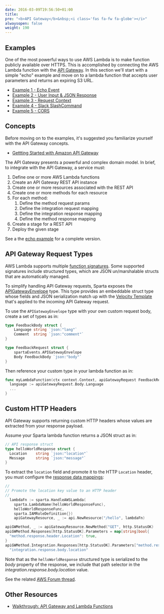 ```yaml
---
date: 2016-03-09T19:56:50+01:00
title:
pre: "<b>API Gateway</b>&nbsp;<i class='fas fa-fw fa-globe'></i>"
alwaysopen: false
weight: 190
---
```


## Examples

One of the most powerful ways to use AWS Lambda is to make function publicly available over HTTPS.  This is accomplished by connecting the AWS Lambda function with the [API Gateway](https://aws.amazon.com/api-gateway/).  In this section we'll start with a simple "echo" example and move on to a lambda function that accepts user parameters and returns an expiring S3 URL.

* [Example 1 - Echo Event](/reference/apigateway/echo_event)
* [Example 2 - User Input & JSON Response](/reference/apigateway/user_input)
* [Example 3 - Request Context](/reference/apigateway/context)
* [Example 4 - Slack SlashCommand](/reference/apigateway/slack)
* [Example 5 - CORS](/reference/apigateway/cors)

## Concepts

Before moving on to the examples, it's suggested you familiarize yourself with the API Gateway concepts.

* [Gettting Started with Amazon API Gateway](http://docs.aws.amazon.com/apigateway/latest/developerguide/getting-started-intro.html)

The API Gateway presents a powerful and complex domain model.  In brief, to integrate with the API Gateway, a service must:

  1. Define one or more AWS Lambda functions
  1. Create an API Gateway REST API instance
  1. Create one or more resources associated with the REST API
  1. Create one or more methods for each resource
  1. For each method:
      1. Define the method request params
      1. Define the integration request mapping
      1. Define the integration response mapping
      1. Define the method response mapping
  1. Create a stage for a REST API
  1. Deploy the given stage

See a the [echo example](/reference/apigateway/echo_event) for a complete version.

## API Gateway Request Types

AWS Lambda supports multiple [function signatures](https://docs.aws.amazon.com/lambda/latest/dg/go-programming-model-handler-types.html). Some supported signatures include structured types, which are JSON un/marshalable structs that are automatically managed.

To simplify handling API Gateway requests, Sparta exposes the [APIGatewayEnvelope](https://godoc.org/github.com/mweagle/Sparta/aws/events#APIGatewayEnvelope) type. This type provides an embeddable struct type whose fields and JSON serialization match up with the [Velocity Template](https://github.com/mweagle/Sparta/blob/master/resources/provision/apigateway/inputmapping_json.vtl) that's applied to the incoming API Gateway request.

To use the `APIGatewayEnvelope` type with your own custom request body, create a set of types as in:

```go
type FeedbackBody struct {
	Language string `json:"lang"`
	Comment  string `json:"comment"`
}

type FeedbackRequest struct {
	spartaEvents.APIGatewayEnvelope
	Body FeedbackBody `json:"body"`
}
```

Then reference your custom type in your lambda function as in:

```go
func myLambdaFunction(ctx context.Context, apiGatewayRequest FeedbackRequest) (map[string]string, error) {
  language := apiGatewayRequest.Body.Language
  ...
}
```

## Custom HTTP Headers

API Gateway supports returning custom HTTP headers whose values are extracted from your response payload.

Assume your Sparta lambda function returns a JSON struct as in:

```go
// API response struct
type helloWorldResponse struct {
  Location    string `json:"location"`
  Message     string `json:"message"`
}
```

To extract the `location` field and promote it to the HTTP `Location` header, you must configure the [response data mappings](http://docs.aws.amazon.com/apigateway/latest/developerguide/request-response-data-mappings.html
):



```go
//
// Promote the location key value to an HTTP header
//
  lambdaFn := sparta.HandleAWSLambda(
    sparta.LambdaName(helloWorldResponseFunc),
    helloWorldResponseFunc,
    sparta.IAMRoleDefinition{})
	apiGatewayResource, _ := api.NewResource("/hello", lambdaFn)

apiGWMethod, _ := apiGatewayResource.NewMethod("GET", http.StatusOK)
apiGWMethod.Responses[http.StatusOK].Parameters = map[string]bool{
  "method.response.header.Location": true,
}
apiGWMethod.Integration.Responses[http.StatusOK].Parameters["method.response.header.Location"] =
  "integration.response.body.location"
```

Note that as the `helloWorldResponse` structured type is serialized to the _body_ property of the response, we include that path selector in the _integration.response.body.location_ value.

See the related [AWS Forum thread](https://forums.aws.amazon.com/thread.jspa?threadID=199443).

## Other Resources
  * [Walkthrough: API Gateway and Lambda Functions](http://docs.aws.amazon.com/apigateway/latest/developerguide/getting-started.html)
